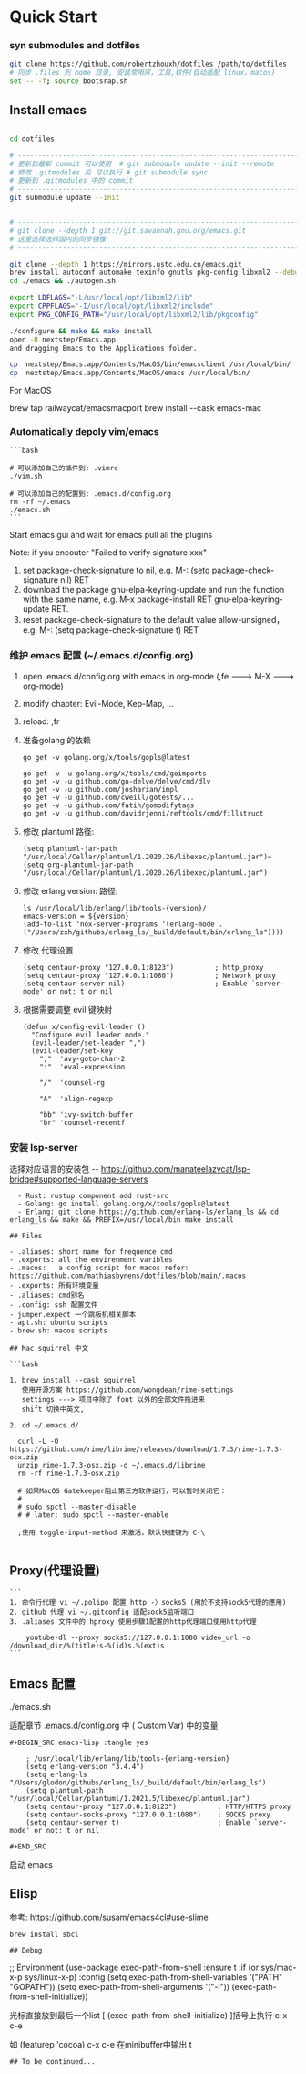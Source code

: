 # Quick Start
### syn submodules and dotfiles

```bash
git clone https://github.com/robertzhouxh/dotfiles /path/to/dotfiles
# 同步 .files 到 home 目录, 安装常用库，工具,软件(自动适配 linux，macos)
set -- -f; source bootsrap.sh
```
## Install emacs

```bash

cd dotfiles

# -------------------------------------------------------------------------------
# 更新到最新 commit 可以使用  # git submodule update --init --remote
# 修改 .gitmodules 后 可以执行 # git submodule sync 
# 更新到 .gitmodules 中的 commit
# -------------------------------------------------------------------------------
git submodule update --init


# -------------------------------------------------------------------------------
# git clone --depth 1 git://git.savannah.gnu.org/emacs.git
# 这里选择选择国内的同步镜像
# -------------------------------------------------------------------------------

git clone --depth 1 https://mirrors.ustc.edu.cn/emacs.git
brew install autoconf automake texinfo gnutls pkg-config libxml2 --debug --verbose
cd ./emacs && ./autogen.sh

export LDFLAGS="-L/usr/local/opt/libxml2/lib"
export CPPFLAGS="-I/usr/local/opt/libxml2/include"
export PKG_CONFIG_PATH="/usr/local/opt/libxml2/lib/pkgconfig"

./configure && make && make install
open -R nextstep/Emacs.app
and dragging Emacs to the Applications folder.

cp  nextstep/Emacs.app/Contents/MacOS/bin/emacsclient /usr/local/bin/
cp  nextstep/Emacs.app/Contents/MacOS/emacs /usr/local/bin/
```

For MacOS

brew tap railwaycat/emacsmacport
brew install --cask emacs-mac

### Automatically depoly vim/emacs

    ```bash

    # 可以添加自己的插件到: .vimrc
    ./vim.sh

    # 可以添加自己的配置到: .emacs.d/config.org
    rm -rf ~/.emacs
	./emacs.sh
    ```

Start emacs gui and wait for emacs pull all the plugins

Note: if you encouter "Failed to verify signature xxx"
1. set package-check-signature to nil, e.g. M-: (setq package-check-signature nil) RET
2. download the package gnu-elpa-keyring-update and run the function with the same name, e.g. M-x package-install RET gnu-elpa-keyring-update RET.
3. reset package-check-signature to the default value allow-unsigned，e.g. M-: (setq package-check-signature t) RET

### 维护 emacs 配置 (~/.emacs.d/config.org)
1. open .emacs.d/config.org with emacs in org-mode (,fe ---> M-X ---> org-mode)
2. modify chapter: Evil-Mode, Kep-Map, ...
3. reload: ,fr
4. 准备golang 的依赖
    ```
    go get -v golang.org/x/tools/gopls@latest

    go get -v -u golang.org/x/tools/cmd/goimports
    go get -v -u github.com/go-delve/delve/cmd/dlv
    go get -v -u github.com/josharian/impl
    go get -v -u github.com/cweill/gotests/...
    go get -v -u github.com/fatih/gomodifytags
    go get -v -u github.com/davidrjenni/reftools/cmd/fillstruct
    ```
5. 修改 plantuml 路径: 

   ```
   (setq plantuml-jar-path "/usr/local/Cellar/plantuml/1.2020.26/libexec/plantuml.jar")~
   (setq org-plantuml-jar-path "/usr/local/Cellar/plantuml/1.2020.26/libexec/plantuml.jar")
   ```

6. 修改 erlang version: 路径: 

   ```
   ls /usr/local/lib/erlang/lib/tools-{version}/
   emacs-version = ${version}
   (add-to-list 'nox-server-programs '(erlang-mode . ("/Users/zxh/githubs/erlang_ls/_build/default/bin/erlang_ls"))))

    ```
7. 修改 代理设置
    ```
    (setq centaur-proxy "127.0.0.1:8123")          ; http_proxy
    (setq centaur-proxy "127.0.0.1:1080")          ; Network proxy
    (setq centaur-server nil)                      ; Enable `server-mode' or not: t or nil

	```

8. 根据需要调整 evil 键映射
    ```
    (defun x/config-evil-leader ()
      "Configure evil leader mode."
      (evil-leader/set-leader ",")
      (evil-leader/set-key
	    ","  'avy-goto-char-2
	    ":"  'eval-expression

	    "/"  'counsel-rg

	    "A"  'align-regexp

	    "bb" 'ivy-switch-buffer
	    "br" 'counsel-recentf
    ```
### 安装 lsp-server

  选择对应语言的安装包 -- https://github.com/manateelazycat/lsp-bridge#supported-language-servers
```
  - Rust: rustup component add rust-src
  - Golang: go install golang.org/x/tools/gopls@latest
  - Erlang: git clone https://github.com/erlang-ls/erlang_ls && cd erlang_ls && make && PREFIX=/usr/local/bin make install
  
## Files

- .aliases: short name for frequence cmd
- .exports: all the envirenment varibles
- .macos:   a config script for macos refer: https://github.com/mathiasbynens/dotfiles/blob/main/.macos
- .exports: 所有环境变量
- .aliases: cmd别名
- .config: ssh 配置文件
- jumper.expect 一个跳板机相关脚本
- apt.sh: ubuntu scripts
- brew.sh: macos scripts

## Mac squirrel 中文
	
```bash

1. brew install --cask squirrel
   使用开源方案 https://github.com/wongdean/rime-settings
   settings ---> 项目中除了 font 以外的全部文件拖进来
   shift 切换中英文,

2. cd ~/.emacs.d/
  
  curl -L -O https://github.com/rime/librime/releases/download/1.7.3/rime-1.7.3-osx.zip
  unzip rime-1.7.3-osx.zip -d ~/.emacs.d/librime
  rm -rf rime-1.7.3-osx.zip
  
  # 如果MacOS Gatekeeper阻止第三方软件运行，可以暂时关闭它：
  # 
  # sudo spctl --master-disable
  # # later: sudo spctl --master-enable

  ;使用 toggle-input-method 来激活，默认快捷键为 C-\


```
## Proxy(代理设置)

    ```
	1. 命令行代理 vi ~/.polipo 配置 http -〉socks5 (用於不支持sock5代理的應用)
	2. github 代理 vi ~/.gitconfig 适配sock5监听端口
	3. .aliases 文件中的 hproxy 使用步驟1配置的http代理端口使用http代理
	
		youtube-dl --proxy socks5://127.0.0.1:1080 video_url -o /download_dir/%(title)s-%(id)s.%(ext)s
    ```


## Emacs 配置

./emacs.sh

适配章节 .emacs.d/config.org 中 ( Custom Var) 中的变量

```
#+BEGIN_SRC emacs-lisp :tangle yes

    ; /usr/local/lib/erlang/lib/tools-{erlang-version}
    (setq erlang-version "3.4.4")
    (setq erlang-ls "/Users/glodon/githubs/erlang_ls/_build/default/bin/erlang_ls")
    (setq plantuml-path "/usr/local/Cellar/plantuml/1.2021.5/libexec/plantuml.jar")
    (setq centaur-proxy "127.0.0.1:8123")          ; HTTP/HTTPS proxy
    (setq centaur-socks-proxy "127.0.0.1:1080")    ; SOCKS proxy
    (setq centaur-server t)                        ; Enable `server-mode' or not: t or nil

#+END_SRC

```

启动 emacs

## Elisp 

参考: https://github.com/susam/emacs4cl#use-slime
```
brew install sbcl

## Debug

```
  ;; Environment
  (use-package exec-path-from-shell
    :ensure t
    :if (or sys/mac-x-p sys/linux-x-p)
    :config
    (setq exec-path-from-shell-variables '("PATH" "GOPATH"))
    (setq exec-path-from-shell-arguments '("-l"))
    (exec-path-from-shell-initialize))

光标直接放到最后一个list  [ (exec-path-from-shell-initialize) ]括号上执行 c-x c-e

如 (featurep 'cocoa)  c-x c-e 在minibuffer中输出 t

```
## To be continued...
